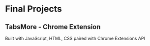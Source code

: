 # Final Projects
## TabsMore - Chrome Extension
Built with JavaScript, HTML, CSS paired with Chrome Extensions API
